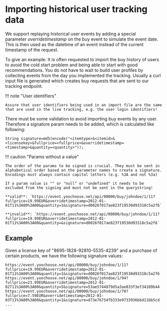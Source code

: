 # Importing historical user tracking data

We support replaying historical user events by adding a special parameter *overridetimestamp* on the buy event to simulate the event date. This is then used as the datetime of an event instead of the current timestamp of the request.

To give an example: It is often requested to import the buy history of users to avoid the cold start problem and being able to start with good recommendations. You do not have to wait to build user profiles by collecting events from the day you implemented the tracking. Usually a curl input file is generated which creates buy requests that are sent to our tracking endpoint.

!!! note "User identifiers"

    Assure that user identifiers being used in an import file are the same that are used in the live tracking, e.g. the user login identifiers!

There must be some validation to avoid importing buy events by any user. Therefore a signature param needs to be added, which is calculated like following:

`String signature=md5(encode("<itemtype>&<itemid>&<licensekey>&fullprice=<fullprice>&overridetimestamp=<timestamp>&quantity=<quantity>"));`

!!! caution "Params without a value"

    The order of the params to be signed is crucial. They must be sent in alphabetical order based on the parameter names to create a signature. Encodings must always contain capital letters (e.g. %3A and not %3a)

    If a param value is "" or "null" or "undefined" it needs to be excluded from the signing and must not be sent in the querystring!

    **valid**: `https://event.yoochoose.net/api/00000/buy/johndoe/1/11?fullprice=19.99EUR&overridetimestamp=2012-01-01T11%3A00%3A00&quantity=1&signature=d0026f017ae823f19530d93318c5a2f6`

    **invalid**: `https://event.yoochoose.net/api/00000/buy/johndoe/1/11?fullprice=19.99EUR&overridetimestamp=2012-01-01T11%3A00%3A00&quantity=&signature=d0026f017ae823f19530d93318c5a2f6`

## Example

Given a license key of "8695-1828-92810-5535-4239" and a purchase of certain products, we have the following signature values:

```
https://event.yoochoose.net/api/00000/buy/johndoe/1/11?fullprice=19.99EUR&overridetimestamp=2012-01-01T11%3A00%3A00&quantity=1&signature=d0026f017ae823f19530d93318c5a2f6
https://event.yoochoose.net/api/00000/buy/johndoe/1/94?fullprice=23.99EUR&overridetimestamp=2012-01-02T11%3A00%3A00&quantity=5&signature=53ae5744879d5a3ae833f3ef34109b44
https://event.yoochoose.net/api/00000/buy/johndoe/1/78?fullprice=7.59EUR&overridetimestamp=2012-01-03T11%3A00%3A00&quantity=1&signature=d73e76754fb333e9733936bbd11bb5cd
...
```
